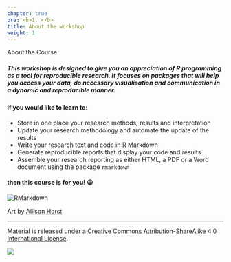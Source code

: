 ```yaml
---
chapter: true
pre: <b>1. </b>
title: About the workshop
weight: 1
---
```


About the Course

##### This workshop is designed to give you an appreciation of R programming as a tool for reproducible research. It focuses on packages that will help you access your data, do necessary visualisation and communication in a dynamic and reproducible manner.

#### If you would like to learn to:

* Store in one place your research methods, results and interpretation
* Update your research methodology and automate the update of the results 
* Write your research text and code in R Markdown
* Generate reproducible reports that display your code and results
* Assemble your research reporting as either HTML, a PDF or a Word document using the package `rmarkdown`

#### then this course is for you! 😀

![RMarkdown](/general/images/rmarkdown_rockstar.png?width=40pc)

Art by [Allison Horst](https://github.com/allisonhorst/stats-illustrations/blob/master/rstats-artwork/rmarkdown_rockstar.png) 


-----------------------------
Material is released under a [Creative Commons Attribution-ShareAlike 4.0 International License](https://creativecommons.org/licenses/by-sa/4.0/).

![](/images/cc_by_sa.jpg?width=5pc)

